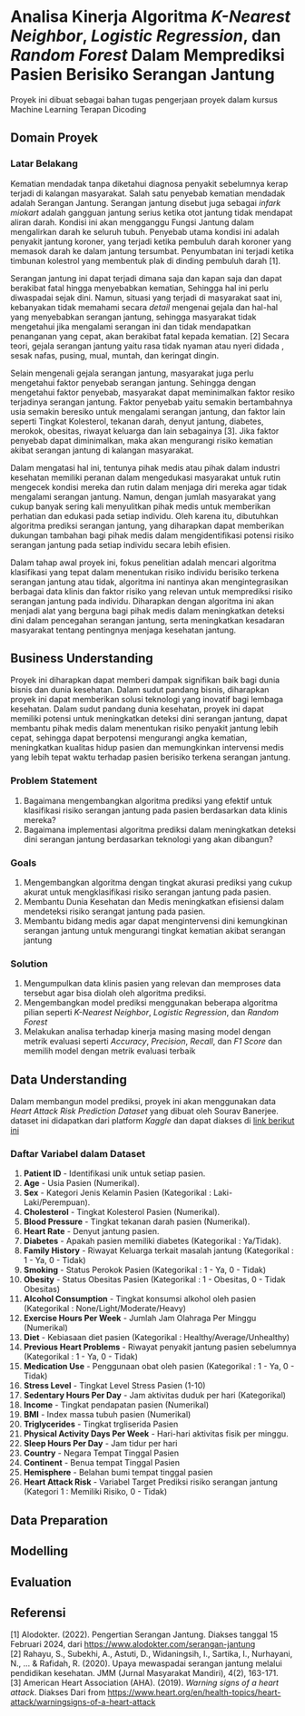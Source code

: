 # Analisa Kinerja Algoritma *K-Nearest Neighbor*, *Logistic Regression*, dan *Random Forest* Dalam Memprediksi Pasien Berisiko Serangan Jantung  
Proyek ini dibuat sebagai bahan tugas pengerjaan proyek dalam kursus Machine Learning Terapan Dicoding
## Domain Proyek
### Latar Belakang
Kematian mendadak tanpa diketahui diagnosa penyakit sebelumnya kerap terjadi di kalangan masyarakat. Salah satu penyebab kematian mendadak adalah
Serangan Jantung. Serangan jantung disebut juga sebagai *infark miokart* adalah gangguan jantung serius ketika otot jantung tidak mendapat aliran darah. Kondisi ini akan mengganggu
Fungsi Jantung dalam mengalirkan darah ke seluruh tubuh. Penyebab utama kondisi ini adalah penyakit jantung koroner, yang terjadi ketika pembuluh darah koroner yang memasok darah
ke dalam jantung tersumbat. Penyumbatan ini terjadi ketika timbunan kolestrol yang membentuk plak di dinding pembuluh darah [1].

Serangan jantung ini dapat terjadi dimana saja dan kapan saja dan dapat berakibat fatal hingga menyebabkan kematian, Sehingga hal ini perlu diwaspadai sejak dini. Namun, situasi
yang terjadi di masyarakat saat ini, kebanyakan tidak memahami secara *detail* mengenai gejala dan hal-hal yang menyebabkan serangan jantung, sehingga masyarakat tidak mengetahui jika
mengalami serangan ini dan tidak mendapatkan penanganan yang cepat, akan berakibat fatal kepada kematian. [2] Secara teori, gejala serangan jantung yaitu rasa tidak nyaman atau nyeri didada , sesak nafas, pusing, mual, muntah, dan keringat dingin.  

Selain mengenali gejala serangan jantung, masyarakat juga perlu mengetahui faktor penyebab serangan jantung. Sehingga dengan mengetahui faktor penyebab, masyarakat dapat meminimalkan   faktor resiko terjadinya serangan jantung. Faktor penyebab yaitu semakin bertambahnya usia semakin beresiko untuk mengalami serangan jantung, dan faktor lain seperti Tingkat Kolesterol,
tekanan darah, denyut jantung, diabetes, merokok, obesitas, riwayat keluarga dan lain sebagainya [3]. Jika faktor penyebab dapat diminimalkan, maka akan mengurangi risiko kematian akibat serangan jantung di kalangan masyarakat.

Dalam mengatasi hal ini, tentunya pihak medis atau pihak dalam industri kesehatan memiliki peranan dalam mengedukasi masyarakat untuk rutin mengecek kondisi mereka dan rutin
dalam menjaga diri mereka agar tidak mengalami serangan jantung. Namun, dengan jumlah masyarakat yang cukup banyak sering kali menyulitkan pihak medis untuk memberikan perhatian dan
edukasi pada setiap individu. Oleh karena itu, dibutuhkan algoritma prediksi serangan jantung, yang diharapkan dapat memberikan dukungan tambahan bagi pihak medis dalam
mengidentifikasi potensi risiko serangan jantung pada setiap individu secara lebih efisien.

Dalam tahap awal proyek ini, fokus penelitian adalah mencari algoritma klasifikasi yang tepat dalam menentukan risiko individu berisiko terkena serangan jantung atau tidak, algoritma
ini nantinya akan mengintegrasikan berbagai data klinis dan faktor risiko yang relevan untuk memprediksi risiko serangan jantung pada individu. Diharapkan dengan algoritma ini akan
menjadi alat yang berguna bagi pihak medis dalam meningkatkan deteksi dini dalam pencegahan serangan jantung, serta meningkatkan kesadaran masyarakat tentang pentingnya menjaga
kesehatan jantung.

## Business Understanding

Proyek ini diharapkan dapat memberi dampak signifikan baik bagi dunia bisnis dan dunia kesehatan. Dalam sudut pandang bisnis, diharapkan proyek ini dapat memberikan
solusi teknologi yang inovatif bagi lembaga kesehatan. Dalam sudut pandang dunia kesehatan, proyek ini dapat memiliki potensi untuk meningkatkan deteksi dini serangan jantung,
dapat membantu pihak medis dalam menentukan risiko penyakit jantung lebih cepat, sehingga dapat berpotensi mengurangi angka kematian, meningkatkan kualitas hidup pasien dan
memungkinkan intervensi medis yang lebih tepat waktu terhadap pasien berisiko terkena serangan jantung.

### Problem Statement
1. Bagaimana mengembangkan algoritma prediksi yang efektif untuk klasifikasi risiko serangan jantung pada pasien berdasarkan data klinis mereka?
2. Bagaimana implementasi algoritma prediksi dalam meningkatkan deteksi dini serangan jantung berdasarkan teknologi yang akan dibangun?

### Goals
1. Mengembangkan algoritma dengan tingkat akurasi prediksi yang cukup akurat untuk mengklasifikasi risiko serangan jantung pada pasien.
2. Membantu Dunia Kesehatan dan Medis meningkatkan efisiensi dalam mendeteksi risiko serangat jantung pada pasien.
3. Membantu bidang medis agar dapat mengintervensi dini kemungkinan serangan jantung untuk mengurangi tingkat kematian akibat serangan jantung

### Solution
1. Mengumpulkan data klinis pasien yang relevan dan memproses data tersebut agar bisa diolah oleh algoritma prediksi.
2. Mengembangkan model prediksi menggunakan beberapa algoritma pilian seperti *K-Nearest Neighbor*, *Logistic Regression*, dan *Random Forest*
3. Melakukan analisa terhadap kinerja masing masing model dengan metrik evaluasi seperti *Accuracy*, *Precision*, *Recall*, dan *F1 Score* dan memilih model dengan metrik evaluasi terbaik

## Data Understanding
Dalam membangun model prediksi, proyek ini akan menggunakan data *Heart Attack Risk Prediction Dataset* yang dibuat oleh Sourav Banerjee.  
dataset ini didapatkan dari platform *Kaggle* dan dapat diakses di [link berikut ini](https://www.kaggle.com/datasets/iamsouravbanerjee/heart-attack-prediction-dataset)
### Daftar Variabel dalam Dataset
1. **Patient ID** - Identifikasi unik untuk setiap pasien.
2. **Age** - Usia Pasien (Numerikal).
3. **Sex** - Kategori Jenis Kelamin Pasien (Kategorikal : Laki-Laki/Perempuan).
4. **Cholesterol** - Tingkat Kolesterol Pasien (Numerikal).
5. **Blood Pressure** - Tingkat tekanan darah pasien (Numerikal).
6. **Heart Rate** - Denyut jantung pasien.
7. **Diabetes** - Apakah pasien memiliki diabetes (Kategorikal : Ya/Tidak).
8. **Family History** - Riwayat Keluarga terkait masalah jantung (Kategorikal : 1 - Ya, 0 - Tidak)
9. **Smoking** - Status Perokok Pasien (Kategorikal : 1 - Ya, 0 - Tidak)
10. **Obesity** - Status Obesitas Pasien (Kategorikal : 1 - Obesitas, 0 - Tidak Obesitas)
11. **Alcohol Consumption** - Tingkat konsumsi alkohol oleh pasien (Kategorikal : None/Light/Moderate/Heavy)
12. **Exercise Hours Per Week** - Jumlah Jam Olahraga Per Minggu (Numerikal)
13. **Diet** - Kebiasaan diet pasien (Kategorikal : Healthy/Average/Unhealthy)
14. **Previous Heart Problems** - Riwayat penyakit jantung pasien sebelumnya (Kategorikal : 1 - Ya, 0 - Tidak)
15. **Medication Use** - Penggunaan obat oleh pasien (Kategorikal : 1 - Ya, 0 - Tidak)
16. **Stress Level** - Tingkat Level Stress Pasien (1-10)
17. **Sedentary Hours Per Day** - Jam aktivitas duduk per hari (Kategorikal)
18. **Income** - Tingkat pendapatan pasien (Numerikal)
19. **BMI** - Index massa tubuh pasien (Numerikal)
20. **Triglycerides** - Tingkat trgliserida Pasien
21. **Physical Activity Days Per Week** - Hari-hari aktivitas fisik per minggu.
22. **Sleep Hours Per Day** - Jam tidur per hari
23. **Country** - Negara Tempat Tinggal Pasien
24. **Continent** - Benua tempat Tinggal Pasien
25. **Hemisphere** - Belahan bumi tempat tinggal pasien
26. **Heart Attack Risk** - Variabel Target Prediksi risiko serangan jantung (Kategori 1 : Memiliki Risiko, 0 - Tidak)

## Data Preparation

## Modelling

## Evaluation
## Referensi
[1] Alodokter. (2022). Pengertian Serangan Jantung. Diakses tanggal 15 Februari 2024, dari https://www.alodokter.com/serangan-jantung  
[2] Rahayu, S., Subekhi, A., Astuti, D., Widaningsih, I., Sartika, I., Nurhayani, N., ... & Rafidah, R. (2020). Upaya mewaspadai serangan jantung melalui pendidikan kesehatan. JMM (Jurnal Masyarakat Mandiri), 4(2), 163-171.  
[3] American Heart Association (AHA). (2019). *Warning signs of a heart attack*. Diakses Dari from https://www.heart.org/en/health-topics/heart-attack/warningsigns-of-a-heart-attack

